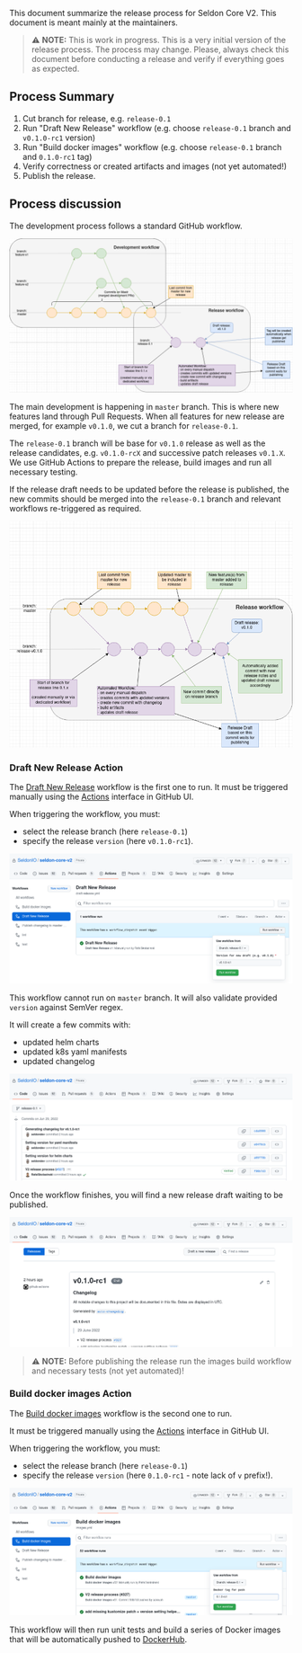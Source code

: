 
This document summarize the release process for Seldon Core V2.
This document is meant mainly at the maintainers.



> :warning: **NOTE:** This is work in progress. This is a very initial version of the release process. The process may change. Please, always check this document before conducting a release and verify if everything goes as expected.



## Process Summary

1. Cut branch for release, e.g. `release-0.1`
2. Run "Draft New Release" workflow (e.g. choose `release-0.1` branch and `v0.1.0-rc1` version)
3. Run "Build docker images" workflow (e.g. choose `release-0.1` branch and `0.1.0-rc1` tag)
4. Verify correctness or created artifacts and images (not yet automated!)
5. Publish the release.


## Process discussion

The development process follows a standard GitHub workflow.

![Development Graph](.images/release-1.png)

The main development is happening in `master` branch.
This is where new features land through Pull Requests.
When all features for new release are merged, for example `v0.1.0`, we cut a branch for `release-0.1`.

The `release-0.1` branch will be base for `v0.1.0` release as well as the release candidates, e.g. `v0.1.0-rcX` and successive patch releases `v0.1.X`.
We use GitHub Actions to prepare the release, build images and run all necessary testing.

If the release draft needs to be updated before the release is published, the new commits should be merged into the `release-0.1` branch and relevant workflows re-triggered as required.

![Draft Update Graph](.images/release-2.png)


### Draft New Release Action

The [Draft New Release](./.github/workflows/draft-release.yml) workflow is the first one to run.
It must be triggered manually using the [Actions](https://github.com/SeldonIO/seldon-core/actions/workflows/draft-release.yml) interface in GitHub UI.

When triggering the workflow, you must:
- select the release branch (here `release-0.1`)
- specify the release `version` (here `v0.1.0-rc1`).

![Triggering Draft Workflow](.images/release-4.png)

This workflow cannot run on `master` branch.
It will also validate provided `version` against SemVer regex.

It will create a few commits with:
- updated helm charts
- updated k8s yaml manifests
- updated changelog

![Created Commits](.images/release-3.png)

Once the workflow finishes, you will find a new release draft waiting to be published.

![Draft Release](.images/release-5.png)

> :warning: **NOTE:** Before publishing the release run the images build workflow and necessary tests (not yet automated)!


### Build docker images Action

The [Build docker images](./.github/workflows/images.yml) workflow is the second one to run.

It must be triggered manually using the [Actions](https://github.com/SeldonIO/seldon-core/actions/workflows/draft-release.yml) interface in GitHub UI.

When triggering the workflow, you must:
- select the release branch (here `release-0.1`)
- specify the release `version` (here `0.1.0-rc1` - note lack of `v` prefix!).

![Triggering Build images](.images/release-6.png)

This workflow will then run unit tests and build a series of Docker images that will be automatically pushed to [DockerHub](https://hub.docker.com/).
